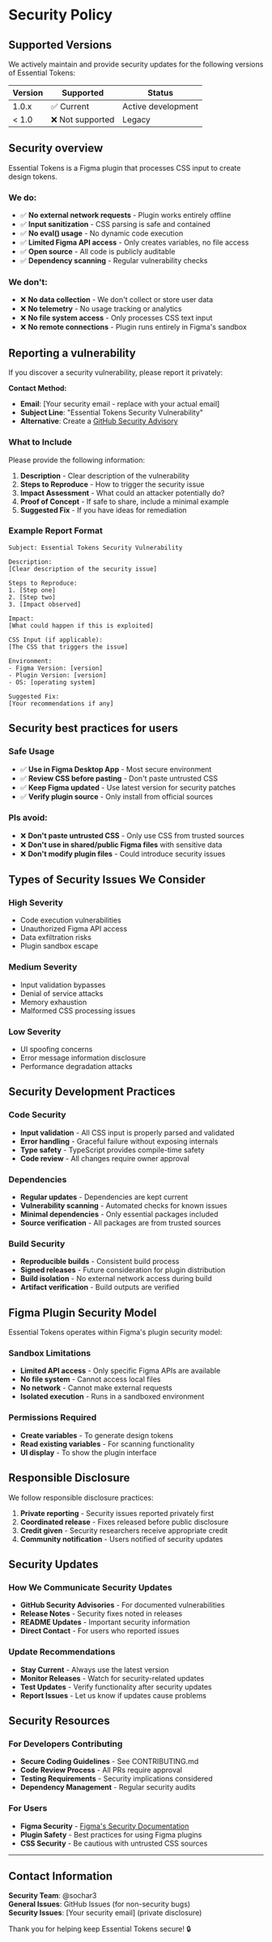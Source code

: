 # Security Policy

## Supported Versions

We actively maintain and provide security updates for the following versions of Essential Tokens:

| Version | Supported          | Status |
| ------- | ------------------ | ------ |
| 1.0.x   | ✅ Current         | Active development |
| < 1.0   | ❌ Not supported   | Legacy |

## Security οverview

Essential Tokens is a Figma plugin that processes CSS input to create design tokens.

### We do:
- ✅ **No external network requests** - Plugin works entirely offline
- ✅ **Input sanitization** - CSS parsing is safe and contained
- ✅ **No eval() usage** - No dynamic code execution
- ✅ **Limited Figma API access** - Only creates variables, no file access
- ✅ **Open source** - All code is publicly auditable
- ✅ **Dependency scanning** - Regular vulnerability checks

### We don't:
- ❌ **No data collection** - We don't collect or store user data
- ❌ **No telemetry** - No usage tracking or analytics
- ❌ **No file system access** - Only processes CSS text input
- ❌ **No remote connections** - Plugin runs entirely in Figma's sandbox

## Reporting a vulnerability


If you discover a security vulnerability, please report it privately:

**Contact Method:**
- **Email**: [Your security email - replace with your actual email]
- **Subject Line**: "Essential Tokens Security Vulnerability"
- **Alternative**: Create a [GitHub Security Advisory](https://github.com/sochar3/essential-tokens/security/advisories/new)

### What to Include

Please provide the following information:

1. **Description** - Clear description of the vulnerability
2. **Steps to Reproduce** - How to trigger the security issue
3. **Impact Assessment** - What could an attacker potentially do?
4. **Proof of Concept** - If safe to share, include a minimal example
5. **Suggested Fix** - If you have ideas for remediation

### Example Report Format

```
Subject: Essential Tokens Security Vulnerability

Description:
[Clear description of the security issue]

Steps to Reproduce:
1. [Step one]
2. [Step two]
3. [Impact observed]

Impact:
[What could happen if this is exploited]

CSS Input (if applicable):
[The CSS that triggers the issue]

Environment:
- Figma Version: [version]
- Plugin Version: [version]
- OS: [operating system]

Suggested Fix:
[Your recommendations if any]
```



## Security best practices for users

### Safe Usage
- ✅ **Use in Figma Desktop App** - Most secure environment
- ✅ **Review CSS before pasting** - Don't paste untrusted CSS
- ✅ **Keep Figma updated** - Use latest version for security patches
- ✅ **Verify plugin source** - Only install from official sources

### Pls avoid:
- ❌ **Don't paste untrusted CSS** - Only use CSS from trusted sources
- ❌ **Don't use in shared/public Figma files** with sensitive data
- ❌ **Don't modify plugin files** - Could introduce security issues

## Types of Security Issues We Consider

### High Severity
- Code execution vulnerabilities
- Unauthorized Figma API access
- Data exfiltration risks
- Plugin sandbox escape

### Medium Severity  
- Input validation bypasses
- Denial of service attacks
- Memory exhaustion
- Malformed CSS processing issues

### Low Severity
- UI spoofing concerns
- Error message information disclosure
- Performance degradation attacks

## Security Development Practices

### Code Security
- **Input validation** - All CSS input is properly parsed and validated
- **Error handling** - Graceful failure without exposing internals
- **Type safety** - TypeScript provides compile-time safety
- **Code review** - All changes require owner approval

### Dependencies
- **Regular updates** - Dependencies are kept current
- **Vulnerability scanning** - Automated checks for known issues
- **Minimal dependencies** - Only essential packages included
- **Source verification** - All packages are from trusted sources

### Build Security
- **Reproducible builds** - Consistent build process
- **Signed releases** - Future consideration for plugin distribution
- **Build isolation** - No external network access during build
- **Artifact verification** - Build outputs are verified

## Figma Plugin Security Model

Essential Tokens operates within Figma's plugin security model:

### Sandbox Limitations
- **Limited API access** - Only specific Figma APIs are available
- **No file system** - Cannot access local files
- **No network** - Cannot make external requests
- **Isolated execution** - Runs in a sandboxed environment

### Permissions Required
- **Create variables** - To generate design tokens
- **Read existing variables** - For scanning functionality
- **UI display** - To show the plugin interface

## Responsible Disclosure

We follow responsible disclosure practices:

1. **Private reporting** - Security issues reported privately first
2. **Coordinated release** - Fixes released before public disclosure
3. **Credit given** - Security researchers receive appropriate credit
4. **Community notification** - Users notified of security updates

## Security Updates

### How We Communicate Security Updates
- **GitHub Security Advisories** - For documented vulnerabilities
- **Release Notes** - Security fixes noted in releases
- **README Updates** - Important security information
- **Direct Contact** - For users who reported issues

### Update Recommendations
- **Stay Current** - Always use the latest version
- **Monitor Releases** - Watch for security-related updates
- **Test Updates** - Verify functionality after security updates
- **Report Issues** - Let us know if updates cause problems

## Security Resources

### For Developers Contributing
- **Secure Coding Guidelines** - See CONTRIBUTING.md
- **Code Review Process** - All PRs require approval
- **Testing Requirements** - Security implications considered
- **Dependency Management** - Regular security audits

### For Users
- **Figma Security** - [Figma's Security Documentation](https://help.figma.com/hc/en-us/articles/360039827154)
- **Plugin Safety** - Best practices for using Figma plugins
- **CSS Security** - Be cautious with untrusted CSS sources

---

## Contact Information

**Security Team**: @sochar3  
**General Issues**: GitHub Issues (for non-security bugs)  
**Security Issues**: [Your security email] (private disclosure)

Thank you for helping keep Essential Tokens secure! 🔒 
